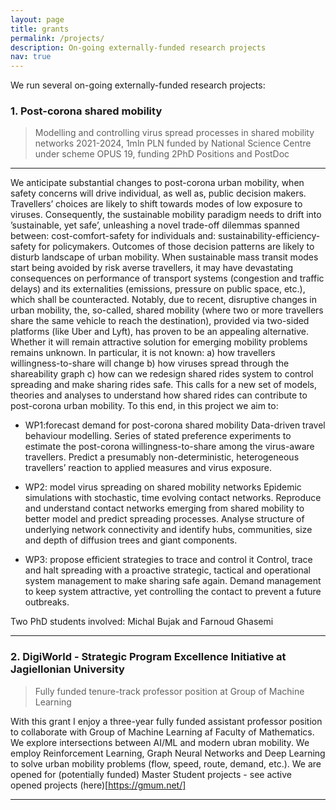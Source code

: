 ```yaml
---
layout: page
title: grants
permalink: /projects/
description: On-going externally-funded research projects
nav: true
---
```


We run several on-going externally-funded research projects:


### 1. Post-corona shared mobility

> Modelling and controlling virus spread processes in shared mobility networks 2021-2024, 1mln PLN funded by National Science Centre under scheme OPUS 19, funding 2PhD Positions and PostDoc
---



We anticipate substantial changes to post-corona urban mobility, when safety concerns will drive individual,
as well as, public decision makers. Travellers’ choices are likely to shift towards modes of low exposure to viruses.
Consequently, the sustainable mobility paradigm needs to drift into ’sustainable, yet safe’, unleashing a novel
trade-off dilemmas spanned between: cost-comfort-safety for individuals and: sustainability-efficiency-safety
for policymakers. Outcomes of those decision patterns are likely to disturb landscape of urban mobility. When
sustainable mass transit modes start being avoided by risk averse travellers, it may have devastating consequences
on performance of transport systems (congestion and traffic delays) and its externalities (emissions, pressure
on public space, etc.), which shall be counteracted.
Notably, due to recent, disruptive changes in urban mobility, the, so-called, shared mobility (where two or
more travellers share the same vehicle to reach the destination), provided via two-sided platforms (like Uber
and Lyft), has proven to be an appealing alternative. Whether it will remain attractive solution for emerging
mobility problems remains unknown. In particular, it is not known: a) how travellers willingness-to-share will
change b) how viruses spread through the shareability graph c) how can we redesign shared rides system to
control spreading and make sharing rides safe. This calls for a new set of models, theories and analyses to
understand how shared rides can contribute to post-corona urban mobility. To this end, in this project we aim to:

* WP1:forecast demand for post-corona shared mobility Data-driven travel behaviour
modelling. Series of stated preference experiments to estimate the post-corona willingness-to-share
among the virus-aware travellers. Predict a presumably non-deterministic, heterogeneous
travellers’ reaction to applied measures and virus exposure.

* WP2: model virus spreading on shared mobility networks Epidemic simulations with
stochastic, time evolving contact networks. Reproduce and understand contact networks
emerging from shared mobility to better model and predict spreading processes. Analyse
structure of underlying network connectivity and identify hubs, communities, size and depth
of diffusion trees and giant components.

* WP3: propose efficient strategies to trace and control it
Control, trace and halt spreading with a proactive strategic, tactical and operational system
management to make sharing safe again. Demand management to keep system attractive, yet
controlling the contact to prevent a future outbreaks.

Two PhD students involved: Michal Bujak and Farnoud Ghasemi


----
### 2. DigiWorld - Strategic Program Excellence Initiative at Jagiellonian University 
> Fully funded tenure-track professor position at Group of Machine Learning

With this grant I enjoy a three-year fully funded assistant professor position to collaborate with Group of Machine Learning af Faculty of Mathematics.
We explore intersections between AI/ML and modern ubran mobility. 
We employ Reinforcement Learning, Graph Neural Networks and Deep Learning to solve urban mobility problems (flow, speed, route, demand, etc.).
We are opened for (potentially funded) Master Student projects - see active opened projects (here)[https://gmum.net/]

---


